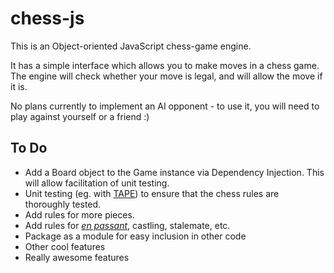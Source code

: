 # chess-js
This is an Object-oriented JavaScript chess-game engine.

It has a simple interface which allows you to make moves in a chess game.
The engine will check whether your move is legal, and will allow the move if it is.

No plans currently to implement an AI opponent - to use it, you will need to play against yourself or a friend :)

## To Do
* Add a Board object to the Game instance via Dependency Injection.
    This will allow facilitation of unit testing.
* Unit testing (eg. with [TAPE](https://github.com/substack/tape)) to ensure that the chess rules are thoroughly tested.
* Add rules for more pieces.
* Add rules for [*en passant*](https://en.wikipedia.org/wiki/En_passant), castling, stalemate, etc.
* Package as a module for easy inclusion in other code
* Other cool features
* Really awesome features
